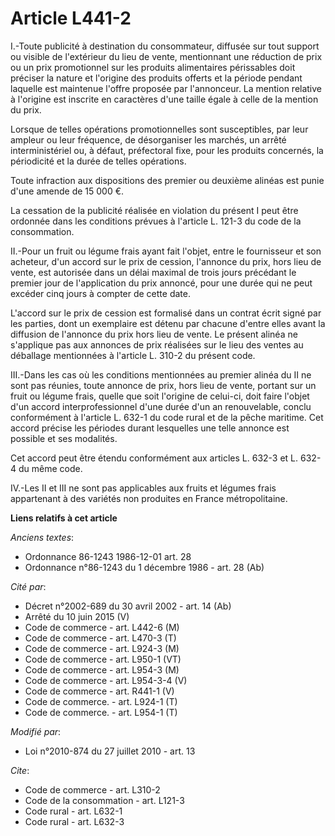 # Article L441-2

I.-Toute publicité à destination du consommateur, diffusée sur tout support ou visible de l'extérieur du lieu de vente,
mentionnant une réduction de prix ou un prix promotionnel sur les produits alimentaires périssables doit préciser la nature
et l'origine des produits offerts et la période pendant laquelle est maintenue l'offre proposée par l'annonceur. La mention
relative à l'origine est inscrite en caractères d'une taille égale à celle de la mention du prix. 

Lorsque de telles opérations promotionnelles sont susceptibles, par leur ampleur ou leur fréquence, de désorganiser les
marchés, un arrêté interministériel ou, à défaut, préfectoral fixe, pour les produits concernés, la périodicité et la durée
de telles opérations. 

Toute infraction aux dispositions des premier ou deuxième alinéas est punie d'une amende de 15 000 €. 

La cessation de la publicité réalisée en violation du présent I peut être ordonnée dans les conditions prévues à l'article L.
121-3 du code de la consommation. 

II.-Pour un fruit ou légume frais ayant fait l'objet, entre le fournisseur et son acheteur, d'un accord sur le prix de
cession, l'annonce du prix, hors lieu de vente, est autorisée dans un délai maximal de trois jours précédant le premier jour
de l'application du prix annoncé, pour une durée qui ne peut excéder cinq jours à compter de cette date.

L'accord sur le prix de cession est formalisé dans un contrat écrit signé par les parties, dont un exemplaire est détenu par
chacune d'entre elles avant la diffusion de l'annonce du prix hors lieu de vente. Le présent alinéa ne s'applique pas aux
annonces de prix réalisées sur le lieu des ventes au déballage mentionnées à l'article L. 310-2 du présent code. 

III.-Dans les cas où les conditions mentionnées au premier alinéa du II ne sont pas réunies, toute annonce de prix, hors lieu
de vente, portant sur un fruit ou légume frais, quelle que soit l'origine de celui-ci, doit faire l'objet d'un accord
interprofessionnel d'une durée d'un an renouvelable, conclu conformément à l'article L. 632-1 du code rural et de la pêche
maritime. Cet accord précise les périodes durant lesquelles une telle annonce est possible et ses modalités. 

Cet accord peut être étendu conformément aux articles L. 632-3 et L. 632-4 du même code. 

IV.-Les II et III ne sont pas applicables aux fruits et légumes frais appartenant à des variétés non produites en France
métropolitaine.

**Liens relatifs à cet article**

_Anciens textes_:

  - Ordonnance 86-1243 1986-12-01 art. 28
  - Ordonnance n°86-1243 du 1 décembre 1986 - art. 28 (Ab)

_Cité par_:

  - Décret n°2002-689 du 30 avril 2002 - art. 14 (Ab)
  - Arrêté du 10 juin 2015 (V)
  - Code de commerce - art. L442-6 (M)
  - Code de commerce - art. L470-3 (T)
  - Code de commerce - art. L924-3 (M)
  - Code de commerce - art. L950-1 (VT)
  - Code de commerce - art. L954-3 (M)
  - Code de commerce - art. L954-3-4 (V)
  - Code de commerce - art. R441-1 (V)
  - Code de commerce. - art. L924-1 (T)
  - Code de commerce. - art. L954-1 (T)

_Modifié par_:

  - Loi n°2010-874 du 27 juillet 2010 - art. 13

_Cite_:

  - Code de commerce - art. L310-2
  - Code de la consommation - art. L121-3
  - Code rural - art. L632-1
  - Code rural - art. L632-3
